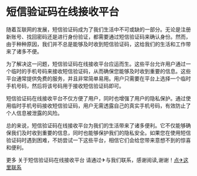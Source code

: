 # 短信验证码在线接收平台

随着互联网的发展，短信验证码成为了我们生活中不可或缺的一部分。无论是注册新账号、找回密码还是进行身份验证，都需要通过短信验证码来确认身份。然而，由于种种原因，我们并不总是能够及时收到短信验证码，这给我们的生活和工作带来了诸多不便。

为了解决这一问题，短信验证码在线接收平台应运而生。这些平台允许用户通过一个临时的手机号码来接收短信验证码，从而确保您能够及时收到重要的信息。这些平台通常提供免费的服务，并且非常简单易用。用户只需要在平台上选择一个临时手机号码，然后将该号码用于接收短信验证码即可。

短信验证码在线接收平台不仅方便了用户，同时也增强了用户的隐私保护。通过使用临时手机号码接收短信验证码，用户无需透露自己的真实手机号码，有效防止了个人信息被泄露的风险。

总的来说，短信验证码在线接收平台为我们的生活带来了诸多便利。它不仅能够确保我们及时收到重要的信息，同时也能够保护我们的隐私安全。如果您在使用短信验证码时遇到困难，不妨尝试一下这些平台，相信它们会给您带来意想不到的惊喜和便利。

更多 关于短信验证码在线接收平台 请通过✈与我们联系，感谢阅读,谢谢！[点✈这里联系](https://tg.k02.cc)
